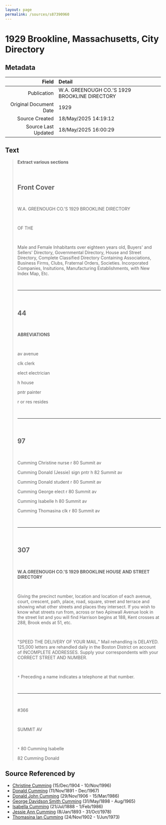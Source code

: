 ```yaml
---
layout: page
permalink: /sources/s87390960
---
```


# 1929 Brookline, Massachusetts, City Directory

## Metadata
Field | Detail
---:|:---
Publication | W.A. GREENOUGH CO.'S 1929 BROOKLINE DIRECTORY
Original Document Date | 1929
Source Created | 18/May/2025 14:19:12
Source Last Updated | 18/May/2025 16:00:29

## Text

> __Extract various sections__
>
> <br/>
>
> ## Front Cover
>
> <br/>
>
> W.A. GREENOUGH CO.'S 1929 BROOKLINE DIRECTORY
>
> <br/>
>
> OF THE
>
> <br/>
>
> Male and Female Inhabitants over eighteen years old, Buyers' and Sellers' Directory, Governmental Directory, House and Street Directory, Complete Classified Directory Containing Associations, Business Firms, Clubs, Fraternal Orders, Societies. Incorporated Companies, Insitutions, Manufacturing Establishments, with New Index Map, Etc.
>
> <br/>
>
> ---
>
> <br/>
>
> ## 44
>
> <br/>
>
> **ABREVIATIONS**
>
> <br/>
>
> av avenue
>
> clk clerk
>
> elect electrician
>
> h house
>
> pntr painter
>
> r or res resides
>
> <br/>
>
> ---
>
> <br/>
>
> ## 97
>
> <br/>
>
> Cumming Christine nurse r 80 Summit av
>
> Cumming Donald (Jessie) sign pntr h 82 Summit av
>
> Cumming Donald student r 80 Summit av
>
> Cumming George elect r 80 Summit av
>
> Cumming Isabelle h 80 Summit av
>
> Cumming Thomasina clk r 80 Summit av
>
> <br/>
>
> ---
>
> <br/>
>
> ## 307
>
> <br/>
>
> **W.A.GREENOUGH CO.'S 1929 BROOKLINE HOUSE AND STREET DIRECTORY**
>
> <br/>
>
> Giving the precinct number, location and location of each avenue, court, crescent, path, place, road, square, street and terrace and showing what other streets and places they intersect. If you wish to know what streets run from, across or two Apinwall Avenue look in the street list and you will find Harrison begins at 188, Kent crosses at 288, Brook ends at 51, etc.
>
> <br/>
>
> "SPEED THE DELIVERY OF YOUR MAIL." Mail rehandling is DELAYED. 125,000 letters are rehandled daily in the Boston District on account of INCOMPLETE ADDRESSES. Supply your correspondents with your CORRECT STREET AND NUMBER.
>
> <br/>
>
> `*` Preceding a name indicates a telephone at that number.
>
> <br/>
>
> ---
>
> <br/>
>
> #366
>
> <br/>
>
> SUMMIT AV
>
> <br/>
>
> `*` 80 Cumming Isabelle
>
> 82 Cumming Donald
>

## Source Referenced by

* [Christine Cumming](../people/@24328630@-christine-cumming-b1904-12-15-d1996-11-10.md) (15/Dec/1904 - 10/Nov/1996)
* [Donald Cumming](../people/@11846578@-donald-cumming-b1891-11-11-d1967-12.md) (11/Nov/1891 - Dec/1967)
* [Donald John Cumming](../people/@22331378@-donald-john-cumming-b1906-11-29-d1986-3-15.md) (29/Nov/1906 - 15/Mar/1986)
* [George Davidson Smith Cumming](../people/@13773669@-george-davidson-smith-cumming-b1898-5-31-d1965-8.md) (31/May/1898 - Aug/1965)
* [Isabella Cumming](../people/@84684994@-isabella-cumming-b1888-7-21-d1986-2-1.md) (21/Jul/1888 - 1/Feb/1986)
* [Jessie Ann Cumming](../people/@66222886@-jessie-ann-cumming-b1893-1-8-d1978-10-31.md) (8/Jan/1893 - 31/Oct/1978)
* [Thomasina Ian Cumming](../people/@92241152@-thomasina-ian-cumming-b1902-11-24-d1973-6-1.md) (24/Nov/1902 - 1/Jun/1973)
